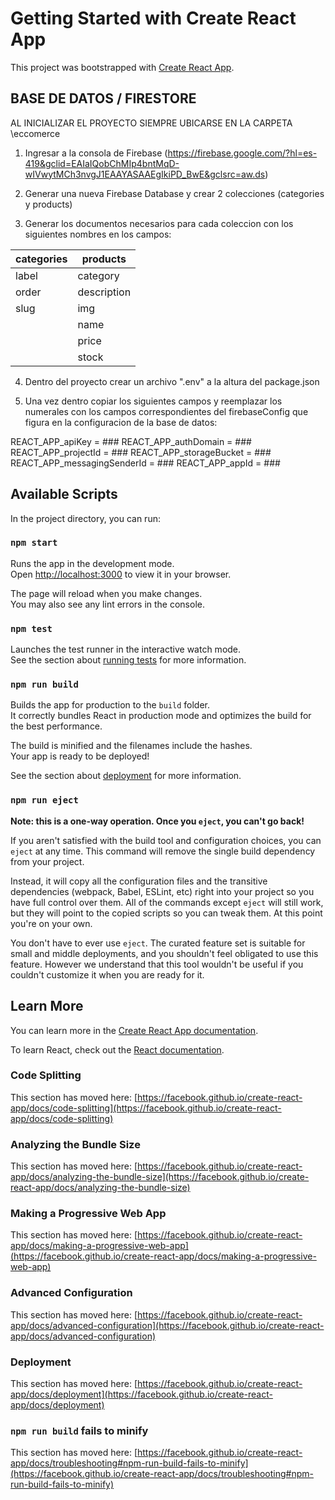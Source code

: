 # Getting Started with Create React App

This project was bootstrapped with [Create React App](https://github.com/facebook/create-react-app).

## BASE DE DATOS / FIRESTORE

AL INICIALIZAR EL PROYECTO SIEMPRE UBICARSE EN LA CARPETA \eccomerce

1) Ingresar a la consola de Firebase (https://firebase.google.com/?hl=es-419&gclid=EAIaIQobChMIp4bntMqD-wIVwytMCh3nvgJ1EAAYASAAEgIkiPD_BwE&gclsrc=aw.ds)

2) Generar una nueva Firebase Database y crear 2 colecciones (categories y products)

3) Generar los documentos necesarios para cada coleccion con los siguientes nombres en los campos:

| categories | products |
| ------ | ------ |
| label | category |
| order | description |
| slug | img |
|  | name |
|  | price |
|  | stock |

4) Dentro del proyecto crear un archivo ".env" a la altura del package.json

5) Una vez dentro copiar los siguientes campos y reemplazar los numerales con los campos correspondientes del firebaseConfig que figura en la configuracion de la base de datos:

REACT_APP_apiKey = ###
REACT_APP_authDomain = ###
REACT_APP_projectId = ###
REACT_APP_storageBucket = ###
REACT_APP_messagingSenderId = ###
REACT_APP_appId = ###

## Available Scripts

In the project directory, you can run:

### `npm start`

Runs the app in the development mode.\
Open [http://localhost:3000](http://localhost:3000) to view it in your browser.

The page will reload when you make changes.\
You may also see any lint errors in the console.

### `npm test`

Launches the test runner in the interactive watch mode.\
See the section about [running tests](https://facebook.github.io/create-react-app/docs/running-tests) for more information.

### `npm run build`

Builds the app for production to the `build` folder.\
It correctly bundles React in production mode and optimizes the build for the best performance.

The build is minified and the filenames include the hashes.\
Your app is ready to be deployed!

See the section about [deployment](https://facebook.github.io/create-react-app/docs/deployment) for more information.

### `npm run eject`

**Note: this is a one-way operation. Once you `eject`, you can't go back!**

If you aren't satisfied with the build tool and configuration choices, you can `eject` at any time. This command will remove the single build dependency from your project.

Instead, it will copy all the configuration files and the transitive dependencies (webpack, Babel, ESLint, etc) right into your project so you have full control over them. All of the commands except `eject` will still work, but they will point to the copied scripts so you can tweak them. At this point you're on your own.

You don't have to ever use `eject`. The curated feature set is suitable for small and middle deployments, and you shouldn't feel obligated to use this feature. However we understand that this tool wouldn't be useful if you couldn't customize it when you are ready for it.

## Learn More

You can learn more in the [Create React App documentation](https://facebook.github.io/create-react-app/docs/getting-started).

To learn React, check out the [React documentation](https://reactjs.org/).

### Code Splitting

This section has moved here: [https://facebook.github.io/create-react-app/docs/code-splitting](https://facebook.github.io/create-react-app/docs/code-splitting)

### Analyzing the Bundle Size

This section has moved here: [https://facebook.github.io/create-react-app/docs/analyzing-the-bundle-size](https://facebook.github.io/create-react-app/docs/analyzing-the-bundle-size)

### Making a Progressive Web App

This section has moved here: [https://facebook.github.io/create-react-app/docs/making-a-progressive-web-app](https://facebook.github.io/create-react-app/docs/making-a-progressive-web-app)

### Advanced Configuration

This section has moved here: [https://facebook.github.io/create-react-app/docs/advanced-configuration](https://facebook.github.io/create-react-app/docs/advanced-configuration)

### Deployment

This section has moved here: [https://facebook.github.io/create-react-app/docs/deployment](https://facebook.github.io/create-react-app/docs/deployment)

### `npm run build` fails to minify

This section has moved here: [https://facebook.github.io/create-react-app/docs/troubleshooting#npm-run-build-fails-to-minify](https://facebook.github.io/create-react-app/docs/troubleshooting#npm-run-build-fails-to-minify)
